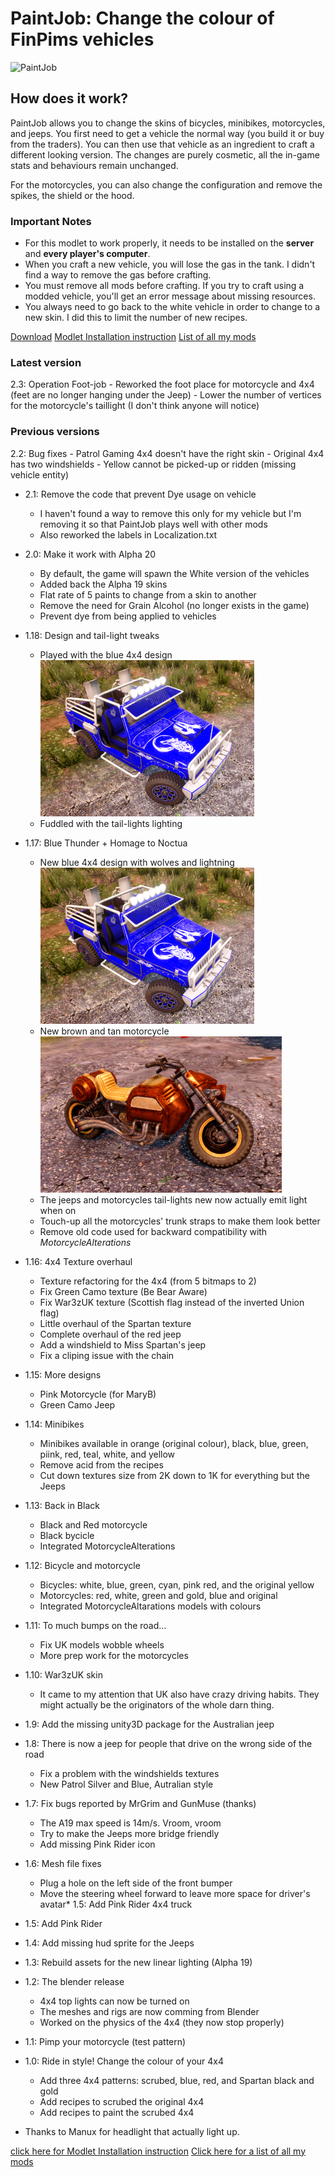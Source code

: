 PaintJob: Change the colour of FinPims vehicles
===============================================

![PaintJob](https://raw.githubusercontent.com/Laotseu/7dtdMods/PaintJob_v2.3/PaintJob/PaintJob.png)

How does it work?
-----------------
PaintJob allows you to change the skins of bicycles, minibikes, motorcycles, and jeeps. You first need to get a vehicle the normal way (you build it or buy from the traders). You can then use that vehicle as an ingredient to craft a different looking version. The changes are purely cosmetic, all the in-game stats and behaviours remain unchanged.

For the motorcycles, you can also change the configuration and remove the spikes, the shield or the hood.

### Important Notes
* For this modlet to work properly, it needs to be installed on the **server** and **every player's computer**.
* When you craft a new vehicle, you will lose the gas in the tank. I didn't find a way to remove the gas before crafting.
* You must remove all mods before crafting. If you try to craft using a modded vehicle, you'll get an error message about missing resources.
* You always need to go back to the white vehicle in order to change to a new skin. I did this to limit the number of new recipes.

[Download](https://github.com/Laotseu/7dtdMods/releases/download/PaintJob_v2.3/PaintJob_v2.3.zip)
[Modlet Installation instruction](https://github.com/Laotseu/7dtdMods/blob/master/Modlet%20Installation.md)
[List of all my mods](https://github.com/Laotseu/7dtdMods/blob/master/README.md)

### Latest version
2.3: Operation Foot-job
    - Reworked the foot place for motorcycle and 4x4 (feet are no longer hanging under the Jeep)
    - Lower the number of vertices for the motorcycle's taillight (I don't think anyone will notice)

### Previous versions
2.2: Bug fixes
	- Patrol Gaming 4x4 doesn't have the right skin
	- Original 4x4 has two windshields
	- Yellow cannot be picked-up or ridden (missing vehicle entity)
* 2.1: Remove the code that prevent Dye usage on vehicle
	- I haven't found a way to remove this only for my vehicle but I'm removing it so that PaintJob plays well with other mods
	- Also reworked the labels in Localization.txt
* 2.0: Make it work with Alpha 20
	- By default, the game will spawn the White version of the vehicles
	- Added back the Alpha 19 skins
	- Flat rate of 5 paints to change from a skin to another
	- Remove the need for Grain Alcohol (no longer exists in the game) 
	- Prevent dye from being applied to vehicles
* 1.18: Design and tail-light tweaks
	- Played with the blue 4x4 design<br />
	![Blue Thunder](https://raw.githubusercontent.com/Laotseu/7dtdMods/PaintJob_v1.18/PaintJob/New%20blue%20jeep%20design.png)
	- Fuddled with the tail-lights lighting
* 1.17: Blue Thunder + Homage to Noctua
	- New blue 4x4 design with wolves and lightning<br />
	![Blue Thunder](https://raw.githubusercontent.com/Laotseu/7dtdMods/PaintJob_v1.17/PaintJob/New%20blue%20jeep%20design.png)
	- New brown and tan motorcycle<br />
	![Noctua Motorcycle](https://raw.githubusercontent.com/Laotseu/7dtdMods/PaintJob_v1.17/PaintJob/Homage%20to%20Noctua%20Motorcycle.png)
	- The jeeps and motorcycles tail-lights new now actually emit light when on
	- Touch-up all the motorcycles' trunk straps to make them look better
	- Remove old code used for backward compatibility with *MotorcycleAlterations*
* 1.16: 4x4 Texture overhaul
	- Texture refactoring for the 4x4 (from 5 bitmaps to 2)
	- Fix Green Camo texture (Be Bear Aware)
	- Fix War3zUK texture (Scottish flag instead of the inverted Union flag)
	- Little overhaul of the Spartan texture
	- Complete overhaul of the red jeep
	- Add a windshield to Miss Spartan's jeep
	- Fix a cliping issue with the chain
* 1.15: More designs
	- Pink Motorcycle (for MaryB)
	- Green Camo Jeep
* 1.14: Minibikes
	- Minibikes available in orange (original colour), black, blue, green, piink, red, teal, white, and yellow
	- Remove acid from the recipes
	- Cut down textures size from 2K down to 1K for everything but the Jeeps
* 1.13: Back in Black
	- Black and Red motorcycle
	- Black bycicle	
	- Integrated MotorcycleAlterations
* 1.12: Bicycle and motorcycle
	- Bicycles: white, blue, green, cyan, pink red, and the original yellow
	- Motorcycles: red, white, green and gold, blue and original
	- Integrated MotorcycleAltarations models with colours
* 1.11: To much bumps on the road...
	- Fix UK models wobble wheels
	- More prep work for the motorcycles
* 1.10: War3zUK skin
	- It came to my attention that UK also have crazy driving habits. They might actually be the originators of 
	  the whole darn thing.
* 1.9: Add the missing unity3D package for the Australian jeep
* 1.8: There is now a jeep for people that drive on the wrong side of the road
	- Fix a problem with the windshields textures
	- New Patrol Silver and Blue, Autralian style
* 1.7: Fix bugs reported by MrGrim and GunMuse (thanks)
	- The A19 max speed is 14m/s. Vroom, vroom 
	- Try to make the Jeeps more bridge friendly
	- Add missing Pink Rider icon
* 1.6: Mesh file fixes
	- Plug a hole on the left side of the front bumper
	- Move the steering wheel forward to leave more space for driver's avatar* 1.5: Add Pink Rider 4x4 truck
* 1.5: Add Pink Rider
* 1.4: Add missing hud sprite for the Jeeps
* 1.3: Rebuild assets for the new linear lighting (Alpha 19)
* 1.2: The blender release 
	- 4x4 top lights can now be turned on
	- The meshes and rigs are now comming from Blender
	- Worked on the physics of the 4x4 (they now stop properly)
* 1.1: Pimp your motorcycle (test pattern)
* 1.0: Ride in style! Change the colour of your 4x4
	- Add three 4x4 patterns: scrubed, blue, red, and Spartan black and gold
	- Add recipes to scrubed the original 4x4
	- Add recipes to paint the scrubed 4x4	

* Thanks to Manux for headlight that actually light up.

[click here for Modlet Installation instruction](https://github.com/Laotseu/7dtdMods/blob/master/Modlet%20Installation.md)
[Click here for a list of all my mods](https://github.com/Laotseu/7dtdMods/blob/master/README.md)

